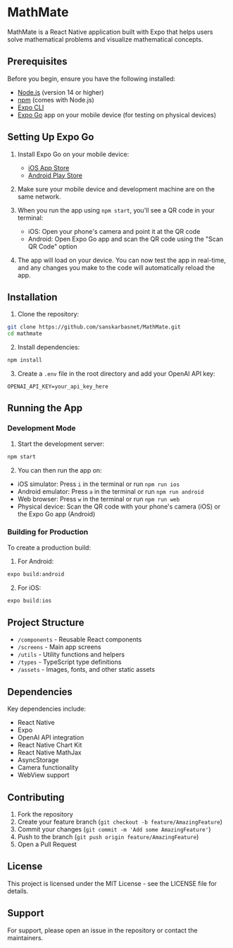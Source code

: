 # MathMate

MathMate is a React Native application built with Expo that helps users solve mathematical problems and visualize mathematical concepts.

## Prerequisites

Before you begin, ensure you have the following installed:

- [Node.js](https://nodejs.org/) (version 14 or higher)
- [npm](https://www.npmjs.com/) (comes with Node.js)
- [Expo CLI](https://docs.expo.dev/get-started/installation/)
- [Expo Go](https://expo.dev/client) app on your mobile device (for testing on physical devices)

## Setting Up Expo Go

1. Install Expo Go on your mobile device:

   - [iOS App Store](https://apps.apple.com/app/expo-go/id982107779)
   - [Android Play Store](https://play.google.com/store/apps/details?id=host.exp.exponent)

2. Make sure your mobile device and development machine are on the same network.

3. When you run the app using `npm start`, you'll see a QR code in your terminal:

   - iOS: Open your phone's camera and point it at the QR code
   - Android: Open Expo Go app and scan the QR code using the "Scan QR Code" option

4. The app will load on your device. You can now test the app in real-time, and any changes you make to the code will automatically reload the app.

## Installation

1. Clone the repository:

```bash
git clone https://github.com/sanskarbasnet/MathMate.git
cd mathmate
```

2. Install dependencies:

```bash
npm install
```

3. Create a `.env` file in the root directory and add your OpenAI API key:

```
OPENAI_API_KEY=your_api_key_here
```

## Running the App

### Development Mode

1. Start the development server:

```bash
npm start
```

2. You can then run the app on:

- iOS simulator: Press `i` in the terminal or run `npm run ios`
- Android emulator: Press `a` in the terminal or run `npm run android`
- Web browser: Press `w` in the terminal or run `npm run web`
- Physical device: Scan the QR code with your phone's camera (iOS) or the Expo Go app (Android)

### Building for Production

To create a production build:

1. For Android:

```bash
expo build:android
```

2. For iOS:

```bash
expo build:ios
```

## Project Structure

- `/components` - Reusable React components
- `/screens` - Main app screens
- `/utils` - Utility functions and helpers
- `/types` - TypeScript type definitions
- `/assets` - Images, fonts, and other static assets

## Dependencies

Key dependencies include:

- React Native
- Expo
- OpenAI API integration
- React Native Chart Kit
- React Native MathJax
- AsyncStorage
- Camera functionality
- WebView support

## Contributing

1. Fork the repository
2. Create your feature branch (`git checkout -b feature/AmazingFeature`)
3. Commit your changes (`git commit -m 'Add some AmazingFeature'`)
4. Push to the branch (`git push origin feature/AmazingFeature`)
5. Open a Pull Request

## License

This project is licensed under the MIT License - see the LICENSE file for details.

## Support

For support, please open an issue in the repository or contact the maintainers.
